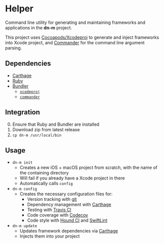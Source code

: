 # Helper

Command line utility for generating and maintaining frameworks and applications in the **dn-m** project.

This project uses [Cocoapods/Xcodeproj](https://github.com/CocoaPods/Xcodeproj) to generate and inject frameworks into Xcode project, and [Commander](https://github.com/commander-rb/commander) for the command line argument parsing.

## Dependencies
- [Carthage](https://github.com/Carthage/Carthage)
- [Ruby](https://www.ruby-lang.org/en/)
- [Bundler](http://bundler.io/)
	- [`xcodeproj`](https://github.com/CocoaPods/Xcodeproj)
	- [`commander`](https://github.com/commander-rb/commander)

## Integration

0. Ensure that Ruby and Bundler are installed
1. Download zip from latest release
2. `cp dn-m /usr/local/bin`

## Usage

- `dn-m init`
	- Creates a new iOS + macOS project from scratch, with the name of the containing directory
	- Will fail if you already have a Xcode project in there
	- Automatically calls `config`
- `dn-m config`
	- Creates the necessary configuration files for:
		- Version tracking with [git](https://git-scm.com/)
		- Dependency management with [Carthage](https://github.com/Carthage/Carthage)
		- Testing with [Travis CI](https://travis-ci.org/)
		- Code coverage with [Codecov](https://codecov.io/)
		- Code style with [Hound CI](https://houndci.com/) and [SwiftLint](https://github.com/realm/SwiftLint)
- `dn-m update`
	- Updates framework dependencies via [Carthage](https://github.com/Carthage/Carthage)
	- Injects them into your project
